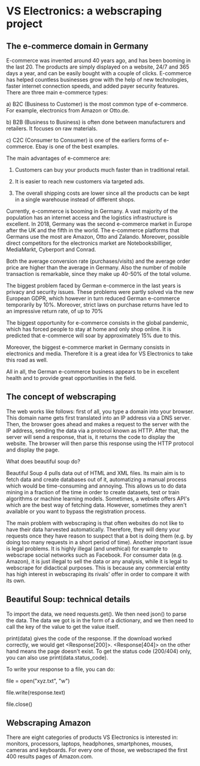 # VS Electronics: a webscraping project

## The e-commerce domain in Germany

E-commerce was invented around 40 years ago, and has been booming in the last 20. The products are simply displayed on a website, 24/7 and 365 days a year, and can be easily bought with a couple of clicks. E-commerce has helped countless businesses grow with the help of new technologies, faster internet connection speeds, and added payer security features.
There are three main e-commerce types:

a) B2C (Business to Customer) is the most common type of e-commerce. For example, electronics from Amazon or Otto.de.

b) B2B (Business to Business) is often done between manufacturers and retailers. It focuses on raw materials.

c) C2C (Consumer to Consumer) is one of the earliers forms of e-commerce. Ebay is one of the best examples.

The main advantages of e-commerce are:

1) Customers can buy your products much faster than in traditional retail.

2) It is easier to reach new customers via targeted ads.

3) The overall shipping costs are lower since all the products can be kept in a single warehouse instead of different shops.

Currently, e-commerce is booming in Germany. A vast majority of the population has an internet access and the logistics infrastructure is excellent. In 2018, Germany was the second e-commerce market in Europe after the UK and the fifth in the world. The e-commerce platforms that Germans use the most are Amazon, Otto and Zalando. Moreover, possible direct competitors for the electronics market are Notebooksbilliger, MediaMarkt, Cyberport and Conrad.

Both the average conversion rate (purchases/visits) and the average order price are higher than the average in Germany. Also the number of mobile transaction is remarkable, since they make up 40-50% of the total volume. 

The biggest problem faced by German e-commerce in the last years is privacy and security issues. These problems were partly solved via the new European GDPR, which however in turn reduced German e-commerce temporarily by 10%. Moreover, strict laws on purchase returns have led to an impressive return rate, of up to 70% 

The biggest opportunity for e-commerce consists in the global pandemic, which has forced people to stay at home and only shop online. It is predicted that e-commerce will soar by approximately 15% due to this.

Moreover, the biggest e-commerce market in Germany consists in electronics and media. Therefore it is a great idea for VS Electronics to take this road as well.

All in all, the German e-commerce business appears to be in excellent health and to provide great opportunities in the field.

## The concept of webscraping

The web works like follows: first of all, you type a domain into your browser. This domain name gets first translated into an IP address via a DNS server. 
Then, the browser goes ahead and makes a request to the server with the IP address, sending the data via a protocol known as HTTP. 
After that, the server will send a response, that is, it returns the code to display the website. 
The browser will then parse this response using the HTTP protocol and display the page. 

What does beautiful soup do? 

Beautiful Soup 4 pulls data out of HTML and XML files. Its main aim is to fetch data and create databases out of it, automatizing a manual process which would be time-consuming and annoying. This allows us to do data mining in a fraction of the time in order to create datasets, test or train algorithms or machine learning models. Sometimes, a website offers API's which are the best way of fetching data. However, sometimes they aren't available or you want to bypass the registration process. 

The main problem with webscraping is that often websites do not like to have their data harvested automatically. Therefore, they will deny your requests once they have reason to suspect that a bot is doing them (e.g. by doing too many requests in a short period of time). Another important issue is legal problems. It is highly illegal (and unethical) for example to webscrape social networks such as Facebook. For consumer data (e.g. Amazon), it is just illegal to sell the data or any analysis, while it is legal to webscrape for didactical purposes. This is because any commercial entity has high interest in webscraping its rivals' offer in order to compare it with its own. 

## Beautiful Soup: technical details

To import the data, we need requests.get(). We then need json() to parse the data. The data we got is in the form of a dictionary, and we then need to call the key of the value to get the value itself. 

print(data) gives the code of the response. If the download worked correctly, we would get <Response[200]>. <Response[404]> on the other hand means the page doesn't exist. To get the status code (200/404) only, you can also use print(data.status_code).

To write your response to a file, you can do:

file = open("xyz.txt", "w")

file.write(response.text)

file.close()

## Webscraping Amazon

There are eight categories of products VS Electronics is interested in: monitors, processors, laptops, headphones, smartphones, mouses, cameras and keyboards. For every one of those, we webscraped the first 400 results pages of Amazon.com. 

